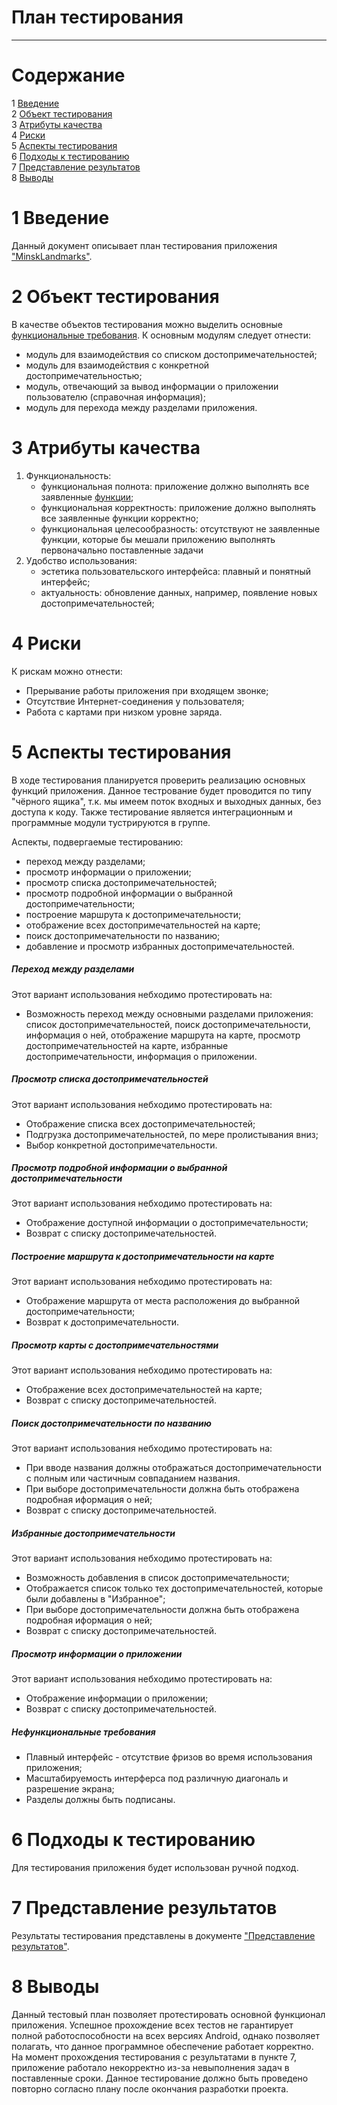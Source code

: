 # План тестирования  
---

# Содержание  
1 [Введение](#introduction)  
2 [Объект тестирования](#items)  
3 [Атрибуты качества](#quality)  
4 [Риски](#risk)  
5 [Аспекты тестирования](#features)  
6 [Подходы к тестированию](#approach)  
7 [Представление результатов](#pass)  
8 [Выводы](#conclusion)  

<a name="introduction"/>  

# 1 Введение  

Данный документ описывает план тестирования приложения ["MinskLandmarks"](https://github.com/shishov1610/MinskLandmarks).

<a name="items"/>  

# 2 Объект тестирования  

В качестве объектов тестирования можно выделить основные [функциональные требования](../Documents/Requirements/Requirements%20Document.md). К основным модулям следует отнести: 
* модуль для взаимодействия со списком достопримечательностей;  
* модуль для взаимодействия с конкретной достопримечательностью;  
* модуль, отвечающий за вывод информации о приложении пользователю (справочная информация);  
* модуль для перехода между разделами приложения.   

<a name="quality"/>  

# 3 Атрибуты качества  

1. Функциональность:  
    - функциональная полнота: приложение должно выполнять все заявленные [функции](https://github.com/shishov1610/MinskLandmarks/blob/master/Documentation/Requirements/Requirements%20Document.md#functional_requirements);
    - функциональная корректность: приложение должно выполнять все заявленные функции корректно;  
    - функциональная целесообразность: отсутствуют не заявленные функции, которые бы мешали приложению выполнять первоначально поставленные задачи
2. Удобство использования:  
    - эстетика пользовательского интерфейса: плавный и понятный интерфейс;  
    - актуальность: обновление данных, например, появление новых достопримечательностей;  

<a name="risk"/>  

# 4 Риски  

К рискам можно отнести:  
* Прерывание работы приложения при входящем звонке;  
* Отсутствие Интернет-соединения у пользователя;  
* Работа с картами при низком уровне заряда.  

<a name="features"/>  

# 5 Аспекты тестирования  

В ходе тестирования планируется проверить реализацию основных функций приложения. Данное тестрование будет проводится по типу "чёрного ящика", т.к. мы имеем поток входных и выходных данных, без доступа к коду. Также тестирование является интеграционным и программные модули тустрируются в группе.

Аспекты, подвергаемые тестированию:  
* переход между разделами;  
* просмотр информации о приложении;  
* просмотр списка достопримечательностей;  
* просмотр подробной информации о выбранной достопримечательности;  
* построение маршрута к достопримечательности;  
* отображение всех достопримечательностей на карте;  
* поиск достопримечательности по названию;  
* добавление и просмотр избранных достопримечательностей.  

##### Переход между разделами  
Этот вариант использования небходимо протестировать на:  
* Возможность переход между основными разделами приложения: список достопримечательностей, поиск достопримечательности, информация о ней, отображение маршрута на карте, просмотр достопримечательностей на карте, избранные достопримечательности, информация о приложении.

##### Просмотр списка достопримечательностей  
Этот вариант использования небходимо протестировать на:  
* Отображение списка всех достопримечательностей;  
* Подгрузка достопримечательностей, по мере пролистывания вниз;  
* Выбор конкретной достопримечательности.  

##### Просмотр подробной информации о выбранной достопримечательности  
Этот вариант использования небходимо протестировать на:  
* Отображение доступной информации о достопримечательности;  
* Возврат с списку достопримечательностей.  

##### Построение маршрута к достопримечательности на карте  
Этот вариант использования небходимо протестировать на:  
* Отображение маршрута от места расположения до выбранной достопримечательности;  
* Возврат к достопримечательности.  

##### Просмотр карты с достопримечательностями  
Этот вариант использования небходимо протестировать на:  
* Отображение всех достопримечательностей на карте;  
* Возврат с списку достопримечательностей.  

##### Поиск достопримечательности по названию  
Этот вариант использования небходимо протестировать на:  
* При вводе названия должны отображаться достопримечательности с полным или частичным совпаданием названия.  
* При выборе достопримечательности должна быть отображена подробная иформация о ней;  
* Возврат с списку достопримечательностей.  

##### Избранные достопримечательности  
Этот вариант использования небходимо протестировать на:  
* Возможность добавления в список достопримечательности;  
* Отображается список только тех достопримечательностей, которые были добавлены в "Избранное";  
* При выборе достопримечательности должна быть отображена подробная иформация о ней;  
* Возврат с списку достопримечательностей.  

##### Просмотр информации о приложении  
Этот вариант использования небходимо протестировать на:  
* Отображение информации о приложении;  
* Возврат с списку достопримечательностей.  

##### Нефункциональные требования  

* Плавный интерфейс - отсутствие фризов во время использования приложения;  
* Масштабируемость интерферса под различную диагональ и разрешение экрана;  
* Разделы должны быть подписаны.  

<a name="approach"/>  

# 6 Подходы к тестированию  

Для тестирования приложения будет использован ручной подход.  

<a name="pass"/>  

# 7 Представление результатов  

Результаты тестирования представлены в документе ["Представление результатов"](../Testing/TestResults.md).  

<a name="conclusion"/>  

# 8 Выводы  

Данный тестовый план позволяет протестировать основной функционал приложения. Успешное прохождение всех тестов не гарантирует полной работоспособности на всех версиях Android, однако позволяет полагать, что данное программное обеспечение работает корректно. На момент прохождения тестирования с результатами в пункте 7, приложение работало некорректно из-за невыполнения задач в поставленные сроки. Данное тестирование должно быть проведено повторно согласно плану после окончания разработки проекта.
